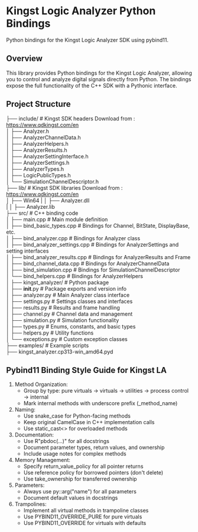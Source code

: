 # Kingst Logic Analyzer Python Bindings

Python bindings for the Kingst Logic Analyzer SDK using pybind11.

## Overview

This library provides Python bindings for the Kingst Logic Analyzer, allowing you to control and analyze digital signals directly from Python. The bindings expose the full functionality of the C++ SDK with a Pythonic interface.


## Project  Structure
  
├── include/ # Kingst SDK headers Download from : https://www.qdkingst.com/en  
│ ├── Analyzer.h  
│ ├── AnalyzerChannelData.h  
│ ├── AnalyzerHelpers.h  
│ ├── AnalyzerResults.h  
│ ├── AnalyzerSettingInterface.h  
│ ├── AnalyzerSettings.h  
│ ├── AnalyzerTypes.h  
│ ├── LogicPublicTypes.h  
│ └── SimulationChannelDescriptor.h  
├── lib/ # Kingst SDK libraries Download from : https://www.qdkingst.com/en  
│ ├── Win64
| │ ├── Analyzer.dll  
| │ ├── Analyzer.lib  
├── src/ # C++ binding code  
│ ├── main.cpp                    # Main module definition  
│ ├── bind_basic_types.cpp        # Bindings for Channel, BitState, DisplayBase, etc.  
│ ├── bind_analyzer.cpp           # Bindings for Analyzer class  
│ ├── bind_analyzer_settings.cpp  # Bindings for AnalyzerSettings and setting interfaces  
│ ├── bind_analyzer_results.cpp   # Bindings for AnalyzerResults and Frame  
│ ├── bind_channel_data.cpp       # Bindings for AnalyzerChannelData  
│ ├── bind_simulation.cpp         # Bindings for SimulationChannelDescriptor  
│ └── bind_helpers.cpp            # Bindings for AnalyzerHelpers  
│ ├── kingst_analyzer/ # Python package  
│ ├── __init__.py              # Package exports and version info  
│ ├── analyzer.py              # Main Analyzer class interface  
│ ├── settings.py              # Settings classes and interfaces  
│ ├── results.py               # Results and frame handling  
│ ├── channel.py               # Channel data and management  
│ ├── simulation.py            # Simulation functionality  
│ ├── types.py                 # Enums, constants, and basic types  
│ ├── helpers.py               # Utility functions  
│ └── exceptions.py            # Custom exception classes  
├── examples/ # Example scripts  
├── kingst_analyzer.cp313-win_amd64.pyd
  
## Pybind11 Binding Style Guide for Kingst LA

1. Method Organization:
   - Group by type: pure virtuals → virtuals → utilities → process control → internal
   - Mark internal methods with underscore prefix (_method_name)
2. Naming:
   - Use snake_case for Python-facing methods
   - Keep original CamelCase in C++ implementation calls
   - Use static_cast<> for overloaded methods
3. Documentation:
   - Use R"pbdoc(...)" for all docstrings
   - Document parameter types, return values, and ownership
   - Include usage notes for complex methods
4. Memory Management:
   - Specify return_value_policy for all pointer returns
   - Use reference policy for borrowed pointers (don't delete)
   - Use take_ownership for transferred ownership
5. Parameters:
   - Always use py::arg("name") for all parameters
   - Document default values in docstrings
6. Trampolines:
   - Implement all virtual methods in trampoline classes
   - Use PYBIND11_OVERRIDE_PURE for pure virtuals
   - Use PYBIND11_OVERRIDE for virtuals with defaults
